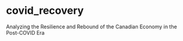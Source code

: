 # covid_recovery
Analyzing the Resilience and Rebound of the Canadian Economy in the Post-COVID Era
